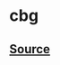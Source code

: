 # cbg
## [Source](https://drive.google.com/file/d/1UA__9LhelmqZTsWSLutio-70-l45CL7b/view?usp=sharing)
